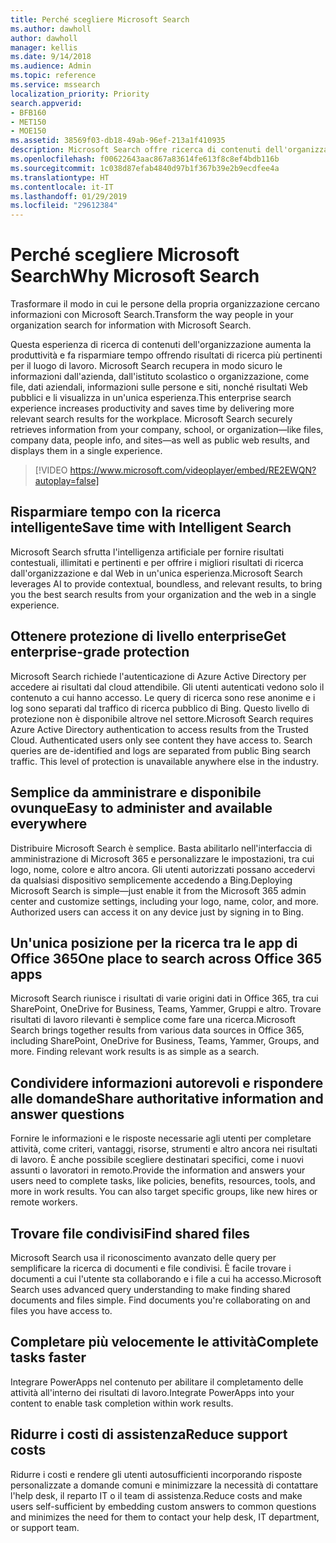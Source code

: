 ```yaml
---
title: Perché scegliere Microsoft Search
ms.author: dawholl
author: dawholl
manager: kellis
ms.date: 9/14/2018
ms.audience: Admin
ms.topic: reference
ms.service: mssearch
localization_priority: Priority
search.appverid:
- BFB160
- MET150
- MOE150
ms.assetid: 38569f03-db18-49ab-96ef-213a1f410935
description: Microsoft Search offre ricerca di contenuti dell'organizzazione intelligente per gli ambienti di lavoro moderni.
ms.openlocfilehash: f00622643aac867a83614fe613f8c8ef4bdb116b
ms.sourcegitcommit: 1c038d87efab4840d97b1f367b39e2b9ecdfee4a
ms.translationtype: HT
ms.contentlocale: it-IT
ms.lasthandoff: 01/29/2019
ms.locfileid: "29612384"
---
```

# <a name="why-microsoft-search"></a><span data-ttu-id="7ebb2-103">Perché scegliere Microsoft Search</span><span class="sxs-lookup"><span data-stu-id="7ebb2-103">Why Microsoft Search</span></span>

<span data-ttu-id="7ebb2-104">Trasformare il modo in cui le persone della propria organizzazione cercano informazioni con Microsoft Search.</span><span class="sxs-lookup"><span data-stu-id="7ebb2-104">Transform the way people in your organization search for information with Microsoft Search.</span></span> 
  
<span data-ttu-id="7ebb2-p101">Questa esperienza di ricerca di contenuti dell'organizzazione aumenta la produttività e fa risparmiare tempo offrendo risultati di ricerca più pertinenti per il luogo di lavoro. Microsoft Search recupera in modo sicuro le informazioni dall'azienda, dall'istituto scolastico o organizzazione, come file, dati aziendali, informazioni sulle persone e siti, nonché risultati Web pubblici e li visualizza in un'unica esperienza.</span><span class="sxs-lookup"><span data-stu-id="7ebb2-p101">This enterprise search experience increases productivity and saves time by delivering more relevant search results for the workplace. Microsoft Search securely retrieves information from your company, school, or organization—like files, company data, people info, and sites—as well as public web results, and displays them in a single experience.</span></span>

> [!VIDEO https://www.microsoft.com/videoplayer/embed/RE2EWQN?autoplay=false]
  
## <a name="save-time-with-intelligent-search"></a><span data-ttu-id="7ebb2-107">Risparmiare tempo con la ricerca intelligente</span><span class="sxs-lookup"><span data-stu-id="7ebb2-107">Save time with Intelligent Search</span></span>

<span data-ttu-id="7ebb2-108">Microsoft Search sfrutta l'intelligenza artificiale per fornire risultati contestuali, illimitati e pertinenti e per offrire i migliori risultati di ricerca dall'organizzazione e dal Web in un'unica esperienza.</span><span class="sxs-lookup"><span data-stu-id="7ebb2-108">Microsoft Search leverages AI to provide contextual, boundless, and relevant results, to bring you the best search results from your organization and the web in a single experience.</span></span>
  
## <a name="get-enterprise-grade-protection"></a><span data-ttu-id="7ebb2-109">Ottenere protezione di livello enterprise</span><span class="sxs-lookup"><span data-stu-id="7ebb2-109">Get enterprise-grade protection</span></span>

<span data-ttu-id="7ebb2-p102">Microsoft Search richiede l'autenticazione di Azure Active Directory per accedere ai risultati dal cloud attendibile. Gli utenti autenticati vedono solo il contenuto a cui hanno accesso. Le query di ricerca sono rese anonime e i log sono separati dal traffico di ricerca pubblico di Bing. Questo livello di protezione non è disponibile altrove nel settore.</span><span class="sxs-lookup"><span data-stu-id="7ebb2-p102">Microsoft Search requires Azure Active Directory authentication to access results from the Trusted Cloud. Authenticated users only see content they have access to. Search queries are de-identified and logs are separated from public Bing search traffic. This level of protection is unavailable anywhere else in the industry.</span></span>
  
## <a name="easy-to-administer-and-available-everywhere"></a><span data-ttu-id="7ebb2-114">Semplice da amministrare e disponibile ovunque</span><span class="sxs-lookup"><span data-stu-id="7ebb2-114">Easy to administer and available everywhere</span></span>

<span data-ttu-id="7ebb2-p103">Distribuire Microsoft Search è semplice. Basta abilitarlo nell'interfaccia di amministrazione di Microsoft 365 e personalizzare le impostazioni, tra cui logo, nome, colore e altro ancora. Gli utenti autorizzati possano accedervi da qualsiasi dispositivo semplicemente accedendo a Bing.</span><span class="sxs-lookup"><span data-stu-id="7ebb2-p103">Deploying Microsoft Search is simple—just enable it from the Microsoft 365 admin center and customize settings, including your logo, name, color, and more. Authorized users can access it on any device just by signing in to Bing.</span></span>
  
## <a name="one-place-to-search-across-office-365-apps"></a><span data-ttu-id="7ebb2-117">Un'unica posizione per la ricerca tra le app di Office 365</span><span class="sxs-lookup"><span data-stu-id="7ebb2-117">One place to search across Office 365 apps</span></span>

<span data-ttu-id="7ebb2-p104">Microsoft Search riunisce i risultati di varie origini dati in Office 365, tra cui SharePoint, OneDrive for Business, Teams, Yammer, Gruppi e altro. Trovare risultati di lavoro rilevanti è semplice come fare una ricerca.</span><span class="sxs-lookup"><span data-stu-id="7ebb2-p104">Microsoft Search brings together results from various data sources in Office 365, including SharePoint, OneDrive for Business, Teams, Yammer, Groups, and more. Finding relevant work results is as simple as a search.</span></span>
  
## <a name="share-authoritative-information-and-answer-questions"></a><span data-ttu-id="7ebb2-120">Condividere informazioni autorevoli e rispondere alle domande</span><span class="sxs-lookup"><span data-stu-id="7ebb2-120">Share authoritative information and answer questions</span></span>

<span data-ttu-id="7ebb2-p105">Fornire le informazioni e le risposte necessarie agli utenti per completare attività, come criteri, vantaggi, risorse, strumenti e altro ancora nei risultati di lavoro. È anche possibile scegliere destinatari specifici, come i nuovi assunti o lavoratori in remoto.</span><span class="sxs-lookup"><span data-stu-id="7ebb2-p105">Provide the information and answers your users need to complete tasks, like policies, benefits, resources, tools, and more in work results. You can also target specific groups, like new hires or remote workers.</span></span>
  
## <a name="find-shared-files"></a><span data-ttu-id="7ebb2-123">Trovare file condivisi</span><span class="sxs-lookup"><span data-stu-id="7ebb2-123">Find shared files</span></span>

<span data-ttu-id="7ebb2-p106">Microsoft Search usa il riconoscimento avanzato delle query per semplificare la ricerca di documenti e file condivisi. È facile trovare i documenti a cui l'utente sta collaborando e i file a cui ha accesso.</span><span class="sxs-lookup"><span data-stu-id="7ebb2-p106">Microsoft Search uses advanced query understanding to make finding shared documents and files simple. Find documents you're collaborating on and files you have access to.</span></span> 
  
## <a name="complete-tasks-faster"></a><span data-ttu-id="7ebb2-126">Completare più velocemente le attività</span><span class="sxs-lookup"><span data-stu-id="7ebb2-126">Complete tasks faster</span></span>

<span data-ttu-id="7ebb2-127">Integrare PowerApps nel contenuto per abilitare il completamento delle attività all'interno dei risultati di lavoro.</span><span class="sxs-lookup"><span data-stu-id="7ebb2-127">Integrate PowerApps into your content to enable task completion within work results.</span></span>
  
## <a name="reduce-support-costs"></a><span data-ttu-id="7ebb2-128">Ridurre i costi di assistenza</span><span class="sxs-lookup"><span data-stu-id="7ebb2-128">Reduce support costs</span></span>

<span data-ttu-id="7ebb2-129">Ridurre i costi e rendere gli utenti autosufficienti incorporando risposte personalizzate a domande comuni e minimizzare la necessità di contattare l'help desk, il reparto IT o il team di assistenza.</span><span class="sxs-lookup"><span data-stu-id="7ebb2-129">Reduce costs and make users self-sufficient by embedding custom answers to common questions and minimizes the need for them to contact your help desk, IT department, or support team.</span></span>
  

